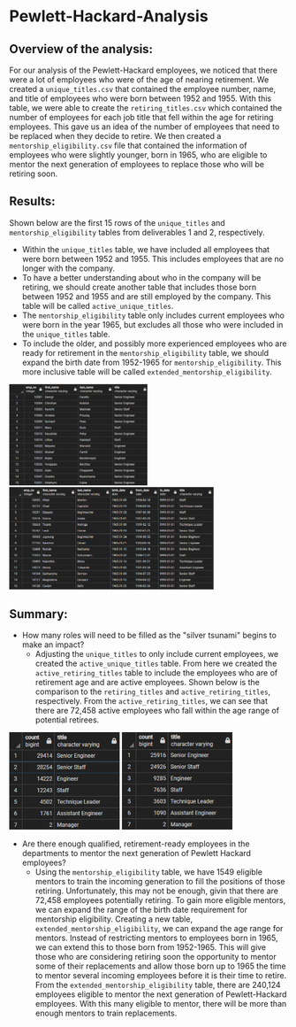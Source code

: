 # Pewlett-Hackard-Analysis

## Overview of the analysis:
For our analysis of the Pewlett-Hackard employees, we noticed that there were a lot of employees who were of the age of nearing retirement. We created a `unique_titles.csv` that contained the employee number, name, and title of employees who were born between 1952 and 1955. With this table, we were able to create the `retiring_titles.csv` which contained the number of employees for each job title that fell within the age for retiring employees. This gave us an idea of the number of employees that need to be replaced when they decide to retire. We then created a `mentorship_eligibility.csv` file that contained the information of employees who were slightly younger, born in 1965, who are eligible to mentor the next generation of employees to replace those who will be retiring soon.

## Results: 
Shown below are the first 15 rows of the `unique_titles` and `mentorship_eligibility` tables from deliverables 1 and 2, respectively. 
- Within the `unique_titles` table, we have included all employees that were born between 1952 and 1955. This includes employees that are no longer with the company.
- To have a better understanding about who in the company will be retiring, we should create another table that includes those born between 1952 and 1955 and are still employed by the company. This table will be called `active_unique_titles`.
- The `mentorship_eligibility` table only includes current employees who were born in the year 1965, but excludes all those who were included in the `unique_titles` table.
- To include the older, and possibly more experienced employees who are ready for retirement in the `mentorship_eligibility` table, we should expand the birth date from 1952-1965 for `mentorship_eligibility`. This more inclusive table will be called `extended_mentorship_eligibility`.

<img width="250" alt="unique titles" src="unique_titles.png">
<img width="370" alt="mentorship eligibility" src="mentorship_eligibility.png">

## Summary:
- How many roles will need to be filled as the "silver tsunami" begins to make an impact?
  - Adjusting the `unique_titles` to only include current employees, we created the `active_unique_titles` table. From here we created the `active_retiring_titles` table to include the employees who are of retirement age and are active employees. Shown below is the comparison to the `retiring_titles` and `active_retiring_titles`, respectively. From the `active_retiring_titles`, we can see that there are 72,458 active employees who fall within the age range of potential retirees.

<img width="200" alt="retiring_titles" src="retiring_titles.png">
<img width="200" alt="active_retiring_titles" src="active_retiring_titles.png">

- Are there enough qualified, retirement-ready employees in the departments to mentor the next generation of Pewlett Hackard employees?
  - Using the `mentorship_eligibility` table, we have 1549 eligible mentors to train the incoming generation to fill the positions of those retiring. Unfortunately, this may not be enough, givin that there are 72,458 employees potentially retiring. To gain more eligible mentors, we can expand the range of the birth date requirement for mentorship eligibility. Creating a new table, `extended_mentorship_eligibility`, we can expand the age range for mentors. Instead of restricting mentors to employees born in 1965, we can extend this to those born from 1952-1965. This will give those who are considering retiring soon the opportunity to mentor some of their replacements and allow those born up to 1965 the time to mentor several incoming employees before it is their time to retire. From the `extended_mentorship_eligibility` table, there are 240,124 employees eligible to mentor the next generation of Pewlett-Hackard employees. With this many eligible to mentor, there will be more than enough mentors to train replacements.